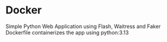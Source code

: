 # Docker
Simple Python Web Application using Flash, Waitress and Faker\
Dockerfile containerizes the app using python:3.13


